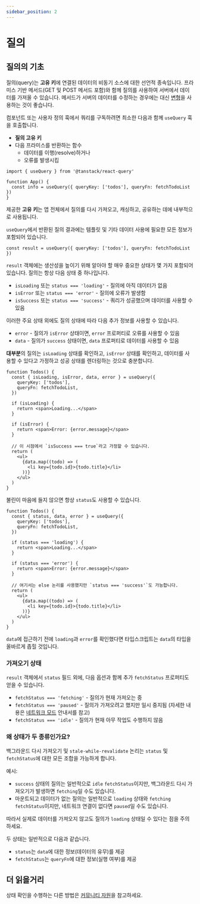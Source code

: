 ```yaml
---
sidebar_position: 2
---
```


# 질의

## 질의의 기초

질의(query)는 **고유 키**에 연결된 데이터의 비동기 소스에 대한 선언적 종속입니다. 프라미스 기반 메서드(GET 및 POST 메서드 포함)와 함께 질의를 사용하여 서버에서 데이터를 가져올 수 있습니다. 메서드가 서버의 데이터를 수정하는 경우에는 대신 [변형](./mutations.md)을 사용하는 것이 좋습니다.

컴포넌트 또는 사용자 정의 훅에서 쿼리를 구독하려면 최소한 다음과 함께 `useQuery` 훅을 호출합니다.

- **질의 고유 키**
- 다음 프라미스를 반환하는 함수
   - 데이터를 이행(resolve)하거나
   - 오류를 발생시킴

```tsx
import { useQuery } from '@tanstack/react-query'

function App() {
  const info = useQuery({ queryKey: ['todos'], queryFn: fetchTodoList })
}
```

제공한 **고유 키**는 앱 전체에서 질의를 다시 가져오고, 캐싱하고, 공유하는 데에 내부적으로 사용됩니다.

`useQuery`에서 반환된 질의 결과에는 템플릿 및 기타 데이터 사용에 필요한 모든 정보가 포함되어 있습니다.

```tsx
const result = useQuery({ queryKey: ['todos'], queryFn: fetchTodoList })
```

`result` 객체에는 생산성을 높이기 위해 알아야 할 매우 중요한 상태가 몇 가지 포함되어 있습니다. 질의는 항상 다음 상태 중 하나입니다.

- `isLoading` 또는 `status === 'loading'` - 질의에 아직 데이터가 없음
- `isError` 또는 `status === 'error'` - 질의에 오류가 발생함
- `isSuccess` 또는 `status === 'success'` - 쿼리가 성공했으며 데이터를 사용할 수 있음

이러한 주요 상태 외에도 질의 상태에 따라 다음 추가 정보를 사용할 수 있습니다.

- `error` - 질의가 `isError` 상태이면, `error` 프로퍼티로 오류를 사용할 수 있음
- `data` - 질의가 `success` 상태이면, `data` 프로퍼티로 데이터를 사용할 수 있음

**대부분**의 질의는 `isLoading` 상태를 확인하고, `isError` 상태를 확인하고, 데이터를 사용할 수 있다고 가정하고 성공 상태를 렌더링하는 것으로 충분합니다.

```tsx
function Todos() {
  const { isLoading, isError, data, error } = useQuery({
    queryKey: ['todos'],
    queryFn: fetchTodoList,
  })

  if (isLoading) {
    return <span>Loading...</span>
  }

  if (isError) {
    return <span>Error: {error.message}</span>
  }

  // 이 시점에서 `isSuccess === true`라고 가정할 수 있습니다.
  return (
    <ul>
      {data.map((todo) => (
        <li key={todo.id}>{todo.title}</li>
      ))}
    </ul>
  )
}
```

불린이 마음에 들지 않으면 항상 `status`도 사용할 수 있습니다.

```tsx
function Todos() {
  const { status, data, error } = useQuery({
    queryKey: ['todos'],
    queryFn: fetchTodoList,
  })

  if (status === 'loading') {
    return <span>Loading...</span>
  }

  if (status === 'error') {
    return <span>Error: {error.message}</span>
  }

  // 여기서는 else 논리를 사용했지만 `status === 'success'`도 가능합니다.
  return (
    <ul>
      {data.map((todo) => (
        <li key={todo.id}>{todo.title}</li>
      ))}
    </ul>
  )
}
```

`data`에 접근하기 전에 `loading`과 `error`를 확인했다면 타입스크립트는 `data`의 타입을 올바르게 좁힐 것입니다.

### 가져오기 상태

`result` 객체에서 `status` 필드 외에, 다음 옵션과 함께 추가 `fetchStatus` 프로퍼티도 얻을 수 있습니다.

- `fetchStatus === 'fetching'` - 질의가 현재 가져오는 중
- `fetchStatus === 'paused'` - 질의가 가져오려고 했지만 일시 중지됨 (자세한 내용은 [네트워크 모드](https://tanstack.com/query/latest/docs/react/guides/network-mode) 안내서를 참고)
- `fetchStatus === 'idle'` - 질의가 현재 아무 작업도 수행하지 않음

### 왜 상태가 두 종류인가요?

백그라운드 다시 가져오기 및 `stale-while-revalidate` 논리는 `status` 및 `fetchStatus`에 대한 모든 조합을 가능하게 합니다.

예시:

- `success` 상태의 질의는 일반적으로 `idle` `fetchStatus`이지만, 백그라운드 다시 가져오기가 발생하면 `fetching`일 수도 있습니다.
- 마운트되고 데이터가 없는 질의는 일반적으로 `loading` 상태와 `fetching` `fetchStatus`이지만, 네트워크 연결이 없다면 `paused`일 수도 있습니다.

따라서 실제로 데이터를 가져오지 않고도 질의가 `loading` 상태일 수 있다는 점을 주의하세요.

두 상태는 일반적으로 다음과 같습니다.

- `status`는 `data`에 대한 정보(데이터의 유무)를 제공
- `fetchStatus`는 `queryFn`에 대한 정보(실행 여부)를 제공

## 더 읽을거리

상태 확인을 수행하는 다른 방법은 [커뮤니티 자원](https://tanstack.com/query/latest/docs/react/community/tkdodos-blog#4-status-checks-in-react-query)을 참고하세요.